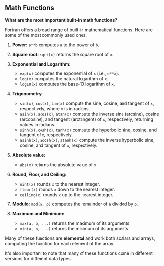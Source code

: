 ## Math Functions

**What are the most important built-in math functions?**

Fortran offers a broad range of built-in mathematical functions. Here are some of the most commonly used ones:

1. **Power:** `a**b` computes `a` to the power of `b`.

2. **Square root:** `sqrt(x)` returns the square root of `x`.

3. **Exponential and Logarithm:**
   - `exp(x)` computes the exponential of `x` (i.e., `e**x`).
   - `log(x)` computes the natural logarithm of `x`.
   - `log10(x)` computes the base-10 logarithm of `x`.

4. **Trigonometry:**
   - `sin(x)`, `cos(x)`, `tan(x)` compute the sine, cosine, and tangent of `x`, respectively, where `x` is in radians.
   - `asin(x)`, `acos(x)`, `atan(x)` compute the inverse sine (arcsine), cosine (arccosine), and tangent (arctangent) of `x`, respectively, returning values in radians.
   - `sinh(x)`, `cosh(x)`, `tanh(x)` compute the hyperbolic sine, cosine, and tangent of `x`, respectively.
   - `asinh(x)`, `acosh(x)`, `atanh(x)` compute the inverse hyperbolic sine, cosine, and tangent of `x`, respectively.

5. **Absolute value:**
   - `abs(x)` returns the absolute value of `x`.

6. **Round, Floor, and Ceiling:**
   - `nint(x)` rounds `x` to the nearest integer.
   - `floor(x)` rounds `x` down to the nearest integer.
   - `ceiling(x)` rounds `x` up to the nearest integer.

7. **Modulo:** `mod(a, p)` computes the remainder of `a` divided by `p`.

8. **Maximum and Minimum:**
   - `max(a, b, ...)` returns the maximum of its arguments.
   - `min(a, b, ...)` returns the minimum of its arguments.

Many of these functions are **elemental** and work both scalars and arrays, computing the function for each element of the array.

It's also important to note that many of these functions come in different versions for different data types.
